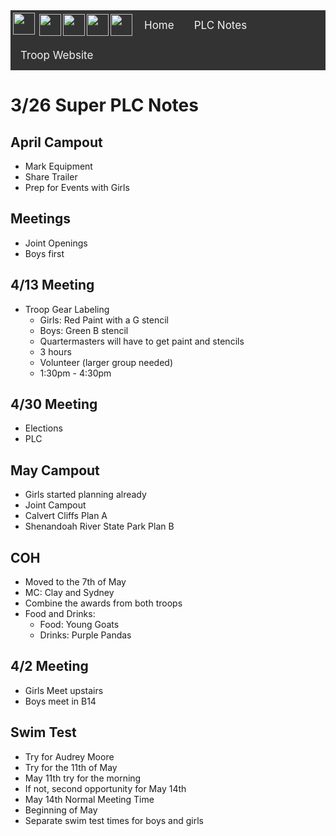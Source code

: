 <div style="background-color: #333;overflow:hidden;" class="topnav">
<img src="https://upload.wikimedia.org/wikipedia/en/thumb/7/71/Boy_Scouts_of_America_universal_emblem.svg/1200px-Boy_Scouts_of_America_universal_emblem.svg.png" style="width:35px; padding: 4px 4px" align=left>
<img src="http://clipart.usscouts.org/library/BSA_Insignia/Troop_numbers/thumbnails/bsa_1.jpg" align=left style="padding: 6px 0px; height: 35px">
<img src="http://clipart.usscouts.org/library/BSA_Insignia/Troop_numbers/thumbnails/bsa_3.jpg" align=left style="padding: 6px 0px; height: 35px">
<img src="http://clipart.usscouts.org/library/BSA_Insignia/Troop_numbers/thumbnails/bsa_4.jpg" align=left style="padding: 6px 0px; height: 35px">
<img src="http://clipart.usscouts.org/library/BSA_Insignia/Troop_numbers/thumbnails/bsa_7.jpg" align=left style="padding: 6px 0px; height: 35px">
<a style="float:left;color:#f2f2f2;text-align:center;text-decoration:none;font-size:17px;padding: 14px 16px;" class="active" href="https://connorheyz.github.io/troop-1347-plc-notes/index.html">Home</a>  
<a style="float:left;color:#f2f2f2;text-align:center;text-decoration:none;font-size:17px;padding: 14px 16px;" href="https://connorheyz.github.io/troop-1347-plc-notes/articles/plc-notes/index.html#plc-notes">PLC Notes</a>
<a style="float:left;color:#f2f2f2;text-align:center;text-decoration:none;font-size:17px;padding: 14px 16px;" href="https://burke1347.mytroop.us/">Troop Website</a>
</div>

# 3/26 Super PLC Notes
## April Campout
 - Mark Equipment
 - Share Trailer
 - Prep for Events with Girls

## Meetings
 - Joint Openings
 - Boys first

## 4/13 Meeting
 - Troop Gear Labeling
	 - Girls: Red Paint with a G stencil
	 - Boys: Green B stencil
	 - Quartermasters will have to get paint and stencils
	 - 3 hours
	 - Volunteer (larger group needed)
	 - 1:30pm - 4:30pm

## 4/30 Meeting
 - Elections
 - PLC

## May Campout
 - Girls started planning already
 - Joint Campout
 - Calvert Cliffs Plan A
 - Shenandoah River State Park Plan B
## COH
 - Moved to the 7th of May
 - MC: Clay and Sydney
 - Combine the awards from both troops
 - Food and Drinks:
	 - Food: Young Goats
	 - Drinks: Purple Pandas

## 4/2 Meeting
 - Girls Meet upstairs
 - Boys meet in B14

## Swim Test
 - Try for Audrey Moore
 - Try for the 11th of May
 - May 11th try for the morning
 - If not, second opportunity for May 14th
 - May 14th Normal Meeting Time
 - Beginning of May
 - Separate swim test times for boys and girls
<!--stackedit_data:
eyJoaXN0b3J5IjpbMTUyODA1NjIyXX0=
-->